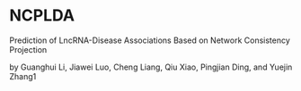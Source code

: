 # NCPLDA
Prediction of LncRNA-Disease Associations Based on Network Consistency Projection

by Guanghui Li, Jiawei Luo, Cheng Liang, Qiu Xiao, Pingjian Ding, and Yuejin Zhang1
